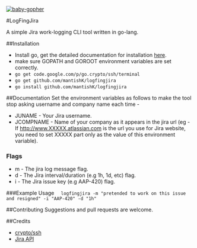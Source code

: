 [![baby-gopher](https://raw2.github.com/drnic/babygopher-site/gh-pages/images/babygopher-badge.png)](http://www.babygopher.org)

#LogFingJira

A simple Jira work-logging CLI tool written in go-lang.

##Installation 
+ Install go, get the detailed documentation for installation [here](http://golang.org/doc/install).
+ make sure GOPATH and GOROOT environment variables are set correctly.
+ ```go get code.google.com/p/go.crypto/ssh/terminal```
+ ```go get github.com/mantishK/logfingjira``` 
+ ```go install github.com/mantishK/logfingjira```

##Documentation
Set the environment variables as follows to make the tool stop asking username and company name each time - 

+ JUNAME - Your Jira username.
+ JCOMPNAME - Name of your company as it appears in the jira url (eg - If http://www.XXXXX.atlassian.com is the url you use for Jira website, you need to set XXXXX part only as the value of this environment variable).

### Flags
+ m - The jira log message flag.
+ d - The Jira interval/duration (e.g 1h, 1d, etc) flag.
+ i - The Jira issue key (e.g AAP-420) flag.

###Example Usage
```  logfingjira -m "pretended to work on this issue and resigned" -i "AAP-420" -d "1h"```

##Contributing
Suggestions and pull requests are welcome.

##Credits

+ [crypto/ssh](https://code.google.com/p/go/source/browse?repo=crypto#hg%2Fssh)
+ [Jira API](https://www.atlassian.com/software/jira)

